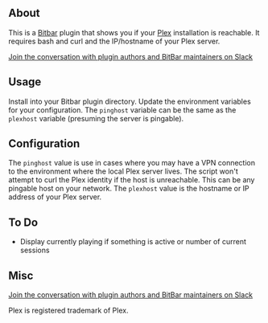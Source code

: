 ## About

This is a <a href="https://getbitbar.com">Bitbar</a> plugin that shows you if your <a href="https://plex.tv">Plex</A> installation is reachable.  It requires bash and curl and the IP/hostname of your Plex server.


[Join the conversation with plugin authors and BitBar maintainers on Slack](https://getbitbar.herokuapp.com/)

## Usage

Install into your Bitbar plugin directory.  Update the environment variables for your configuration.  The `pinghost` variable can be the same as the `plexhost` variable (presuming the server is pingable).

## Configuration
The `pinghost` value is use in cases where you may have a VPN connection to the environment where the local Plex server lives.  The script won't attempt to curl the Plex identity if the host is unreachable.  This can be any pingable host on your network.
The `plexhost` value is the hostname or IP address of your Plex server.

## To Do
- Display currently playing if something is active or number of current sessions

## Misc
[Join the conversation with plugin authors and BitBar maintainers on Slack](https://getbitbar.herokuapp.com/)

Plex is registered trademark of Plex.